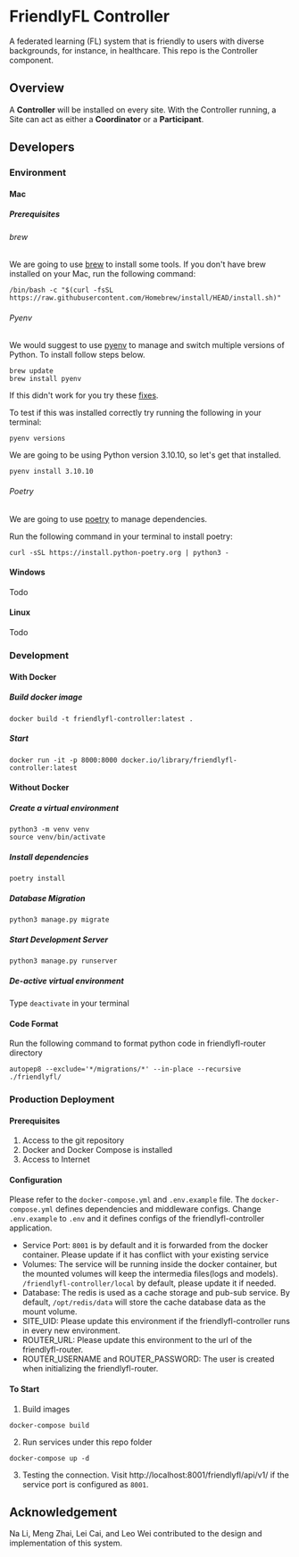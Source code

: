 # FriendlyFL Controller

A federated learning (FL) system that is friendly to users with diverse backgrounds,
for instance, in healthcare. This repo is the Controller component.

## Overview

A **Controller** will be installed on every site. With the Controller running,
a Site can act as either a **Coordinator** or a **Participant**.

## Developers

### Environment

#### Mac

##### Prerequisites

###### brew

We are going to use [brew](https://brew.sh/) to install some tools. If you don't have brew installed on your Mac, run
the following command:

```shell
/bin/bash -c "$(curl -fsSL https://raw.githubusercontent.com/Homebrew/install/HEAD/install.sh)"
```

###### Pyenv

We would suggest to use [pyenv](https://github.com/pyenv/pyenv) to manage and switch multiple versions of Python.
To install follow steps below.

```shell
brew update
brew install pyenv
```

If this didn't work for you try these [fixes](https://github.com/pyenv/pyenv#homebrew-in-macos).

To test if this was installed correctly try running the following in your terminal:

```shell
pyenv versions
```

We are going to be using Python version 3.10.10, so let's get that installed.

```shell
pyenv install 3.10.10
```

###### Poetry

We are going to use [poetry](https://python-poetry.org/) to manage dependencies.

Run the following command in your terminal to install poetry:

```shell
curl -sSL https://install.python-poetry.org | python3 -
```

#### Windows

Todo

#### Linux

Todo

### Development

#### With Docker

##### Build docker image

```shell
docker build -t friendlyfl-controller:latest .
```

##### Start

```shell
docker run -it -p 8000:8000 docker.io/library/friendlyfl-controller:latest
```

#### Without Docker

##### Create a virtual environment

```shell
python3 -m venv venv
source venv/bin/activate
```

##### Install dependencies

```shell
poetry install
```

##### Database Migration

```shell
python3 manage.py migrate
```

##### Start Development Server

```shell
python3 manage.py runserver
```

##### De-active virtual environment

Type `deactivate` in your terminal

#### Code Format

Run the following command to format python code in friendlyfl-router directory

```shell
autopep8 --exclude='*/migrations/*' --in-place --recursive ./friendlyfl/
```

### Production Deployment

#### Prerequisites

1. Access to the git repository
2. Docker and Docker Compose is installed
3. Access to Internet

#### Configuration

Please refer to the `docker-compose.yml` and `.env.example` file. The `docker-compose.yml` defines dependencies and
middleware configs.
Change `.env.example` to `.env` and it defines configs of the friendlyfl-controller application.

* Service Port: `8001` is by default and it is forwarded from the docker container. Please update if it has conflict
  with your existing service
* Volumes: The service will be running inside the docker container, but the mounted volumes will keep the intermedia
  files(logs and models). `/friendlyfl-controller/local` by default, please update it if needed.
* Database: The redis is used as a cache storage and pub-sub service. By default, `/opt/redis/data` will store the cache
  database data as the mount
  volume.
* SITE_UID: Please update this environment if the friendlyfl-controller runs in every new environment.
* ROUTER_URL: Please update this environment to the url of the friendlyfl-router. 
* ROUTER_USERNAME and ROUTER_PASSWORD: The user is created when initializing the friendlyfl-router.

#### To Start

1. Build images

```shell
docker-compose build
```

2. Run services under this repo folder

```shell
docker-compose up -d
```

3. Testing the connection. Visit http://localhost:8001/friendlyfl/api/v1/ if the service port is configured as `8001`.

## Acknowledgement

Na Li, Meng Zhai, Lei Cai, and Leo Wei contributed to the design and implementation of this system.

